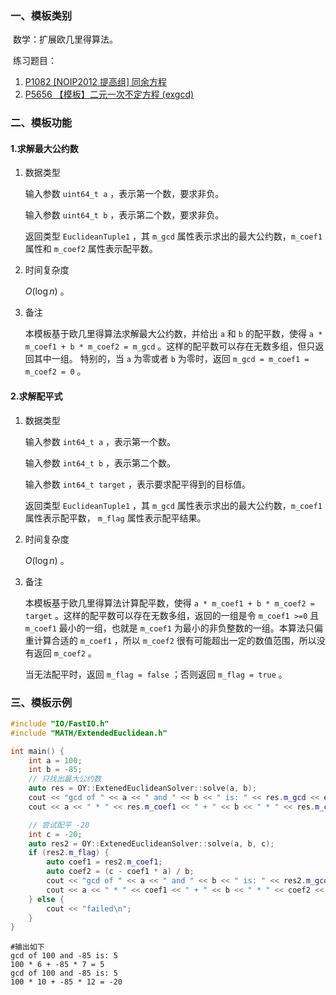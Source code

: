 ### 一、模板类别

​	数学：扩展欧几里得算法。

​	练习题目：

1. [P1082 [NOIP2012 提高组] 同余方程](https://www.luogu.com.cn/problem/P1082)
2. [P5656 【模板】二元一次不定方程 (exgcd)](https://www.luogu.com.cn/problem/P5656)


### 二、模板功能

#### 1.求解最大公约数

1. 数据类型

   输入参数 `uint64_t a` ，表示第一个数，要求非负。

   输入参数 `uint64_t b` ，表示第二个数，要求非负。

   返回类型 `EuclideanTuple1` ，其 `m_gcd` 属性表示求出的最大公约数，`m_coef1` 属性和 `m_coef2` 属性表示配平数。

2. 时间复杂度

   $O(\log n)$ 。

3. 备注

   本模板基于欧几里得算法求解最大公约数，并给出 `a` 和 `b` 的配平数，使得 `a * m_coef1 + b * m_coef2 = m_gcd` 。这样的配平数可以存在无数多组，但只返回其中一组。
   特别的，当 `a` 为零或者 `b` 为零时，返回 `m_gcd = m_coef1 = m_coef2 = 0` 。

#### 2.求解配平式

1. 数据类型

   输入参数 `int64_t a` ，表示第一个数。

   输入参数 `int64_t b` ，表示第二个数。

   输入参数 `int64_t target` ，表示要求配平得到的目标值。

   返回类型 `EuclideanTuple1` ，其 `m_gcd` 属性表示求出的最大公约数，`m_coef1` 属性表示配平数， `m_flag` 属性表示配平结果。

2. 时间复杂度

   $O(\log n)$ 。

3. 备注

   本模板基于欧几里得算法计算配平数，使得 `a * m_coef1 + b * m_coef2 = target` 。这样的配平数可以存在无数多组，返回的一组是令 `m_coef1 >=0` 且 `m_coef1` 最小的一组，也就是 `m_coef1` 为最小的非负整数的一组。本算法只偏重计算合适的 `m_coef1` ，所以 `m_coef2` 很有可能超出一定的数值范围，所以没有返回 `m_coef2` 。

   当无法配平时，返回 `m_flag = false` ；否则返回 `m_flag = true` 。

### 三、模板示例

```c++
#include "IO/FastIO.h"
#include "MATH/ExtendedEuclidean.h"

int main() {
    int a = 100;
    int b = -85;
    // 只找出最大公约数
    auto res = OY::ExtenedEuclideanSolver::solve(a, b);
    cout << "gcd of " << a << " and " << b << " is: " << res.m_gcd << endl;
    cout << a << " * " << res.m_coef1 << " + " << b << " * " << res.m_coef2 << " = " << res.m_gcd << endl;

    // 尝试配平 -20
    int c = -20;
    auto res2 = OY::ExtenedEuclideanSolver::solve(a, b, c);
    if (res2.m_flag) {
        auto coef1 = res2.m_coef1;
        auto coef2 = (c - coef1 * a) / b;
        cout << "gcd of " << a << " and " << b << " is: " << res2.m_gcd << endl;
        cout << a << " * " << coef1 << " + " << b << " * " << coef2 << " = " << c << endl;
    } else {
        cout << "failed\n";
    }
}
```

```
#输出如下
gcd of 100 and -85 is: 5
100 * 6 + -85 * 7 = 5
gcd of 100 and -85 is: 5
100 * 10 + -85 * 12 = -20

```

